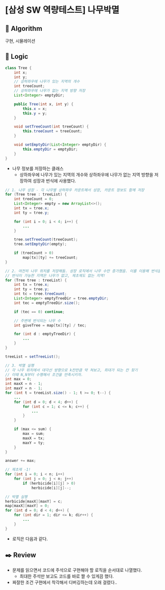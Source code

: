 # [삼성 SW 역량테스트] 나무박멸

## :pushpin: **Algorithm**

구현, 시뮬레이션

## :round_pushpin: **Logic**

```java
class Tree {
    int x;
    int y;
    // 상하좌우에 나무가 있는 지역의 개수
    int treeCount;
    // 상하좌우에 나무가 없는 지역 방향 저장
    List<Integer> emptyDir;

    public Tree(int x, int y) {
        this.x = x;
        this.y = y;
    }

    void setTreeCount(int treeCount) {
        this.treeCount = treeCount;
    }

    void setEmptyDir(List<Integer> emptyDir) {
        this.emptyDir = emptyDir;
    }
}
```

- 나무 정보를 저장하는 클래스
  - 상하좌우에 나무가 있는 지역의 개수와 상하좌우에 나무가 없는 지역 방향을 저장하여 성장과 번식에 사용했다.

```java
// 1. 나무 성장 - 각 나무별 상하좌우 카운트해서 성장, 카운트 정보도 함께 저장
for (Tree tree : treeList) {
    int treeCount = 0; 
    List<Integer> empty = new ArrayList<>();
    int tx = tree.x;
    int ty = tree.y;

    for (int i = 0; i < 4; i++) {
        ...
    }

    tree.setTreeCount(treeCount);
    tree.setEmptyDir(empty);

    if (treeCount > 0)
        map[tx][ty] += treeCount;
}

// 2. 여전히 나무 위치를 저장해둠. 성장 로직에서 나무 수만 증가했음. 이를 이용해 번식을 진행
// 번식이 가능한 지역은 나무가 없고, 제초제도 없는 지역!
for (Tree tree : treeList) {
    int tx = tree.x;
    int ty = tree.y;
    int tc = tree.treeCount;
    List<Integer> emptyTreeDir = tree.emptyDir;
    int tec = emptyTreeDir.size();

    if (tec == 0) continue;

    // 주변에 번식되는 나무 수
    int giveTree = map[tx][ty] / tec;

    for (int d : emptyTreeDir) {
        ...
    }
}  

treeList = setTreeList();

// 3. 박멸 실행
// 각 나무 위치에서 대각선 방향으로 k칸만큼 약 쳐보고, 최대가 되는 칸 찾기
// 이때 N,N부터 수행해서 조건을 만족시키자.
int max = 0;
int maxX = n - 1;
int maxY = n - 1;
for (int t = treeList.size() - 1; t >= 0; t--) {
    ...
    for (int d = 0; d < 4; d++) {
        for (int c = 1; c <= k; c++) {
            ...
        }
    }

    if (max <= sum) {
        max = sum;
        maxX = tx;
        maxY = ty;
    }
}

answer += max;

// 제초제 -1!
for (int i = 0; i < n; i++)
    for (int j = 0; j < n; j++)
        if (herbicide[i][j] > 0) 
            herbicide[i][j]--;  

// 박멸 실행
herbicide[maxX][maxY] = c;
map[maxX][maxY] = 0;
for (int d = 0; d < 4; d++) {
    for (int dir = 1; dir <= k; dir++) {
        ...
    }
}
```

- 로직은 다음과 같다.

## :black_nib: **Review**
- 문제를 읽으면서 코드에 주석으로 구현해야 할 로직을 순서대로 나열했다.
  - 최대한 주석만 보고도 코드를 바로 짤 수 있게끔 했다.
- 짜잘한 조건 구현에서 착각해서 디버깅하는데 오래 걸렸다..